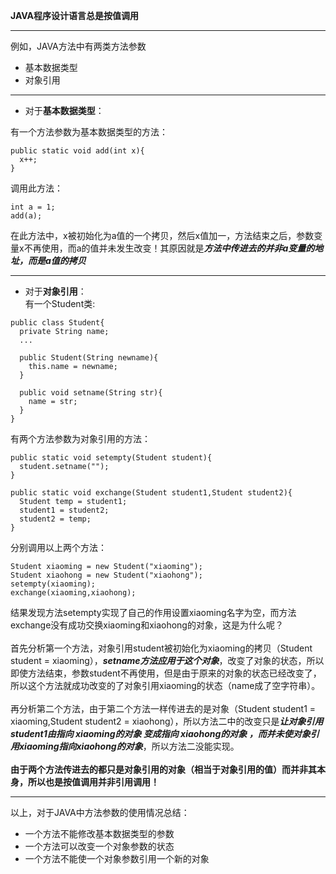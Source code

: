 **JAVA程序设计语言总是按值调用**
***
例如，JAVA方法中有两类方法参数
  * 基本数据类型
  * 对象引用<br>
***
* 对于**基本数据类型**：<br>

有一个方法参数为基本数据类型的方法：
```
public static void add(int x){
  x++;
}
```
调用此方法：
```
int a = 1;
add(a);
```
在此方法中，x被初始化为a值的一个拷贝，然后x值加一，方法结束之后，参数变量x不再使用，而a的值并未发生改变！其原因就是***方法中传进去的并非a变量的地址，而是a值的拷贝***
***
* 对于**对象引用**：<br>
有一个Student类:
```
public class Student{
  private String name;
  ...
  
  public Student(String newname){
    this.name = newname;
  }
  
  public void setname(String str){
    name = str;
  }
}
```
有两个方法参数为对象引用的方法：
```
public static void setempty(Student student){
  student.setname("");
}

public static void exchange(Student student1,Student student2){
  Student temp = student1;
  student1 = student2;
  student2 = temp;
}
```
分别调用以上两个方法：
```
Student xiaoming = new Student("xiaoming");
Student xiaohong = new Student("xiaohong");
setempty(xiaoming);
exchange(xiaoming,xiaohong);
```
结果发现方法setempty实现了自己的作用设置xiaoming名字为空，而方法exchange没有成功交换xiaoming和xiaohong的对象，这是为什么呢？<br>  
首先分析第一个方法，对象引用student被初始化为xiaoming的拷贝（Student student = xiaoming），***setname方法应用于这个对象***，改变了对象的状态，所以即使方法结束，参数student不再使用，但是由于原来的对象的状态已经改变了，所以这个方法就成功改变的了对象引用xiaoming的状态（name成了空字符串）。<br>  
再分析第二个方法，由于第二个方法一样传进去的是对象（Student student1 = xiaoming,Student student2 = xiaohong），所以方法二中的改变只是***让对象引用student1由指向 xiaoming的对象 变成指向 xiaohong的对象 ，而并未使对象引用xiaoming指向xiaohong的对象***，所以方法二没能实现。<br>  
**由于两个方法传进去的都只是对象引用的对象（相当于对象引用的值）而并非其本身，所以也是按值调用并非引用调用！**
***
以上，对于JAVA中方法参数的使用情况总结：
* 一个方法不能修改基本数据类型的参数
* 一个方法可以改变一个对象参数的状态
* 一个方法不能使一个对象参数引用一个新的对象

